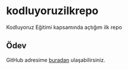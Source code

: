# kodluyoruzilkrepo
Kodluyoruz Eğitimi kapsamında açtığım ilk repo
## Ödev
GitHub adresime [buradan](github.com/deryatas) ulaşabilirsiniz.

